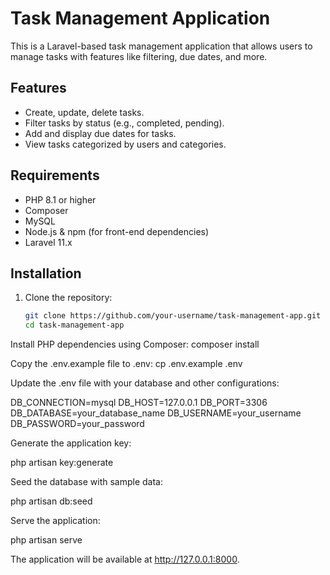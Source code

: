# Task Management Application

This is a Laravel-based task management application that allows users to manage tasks with features like filtering, due dates, and more.

## Features

- Create, update, delete tasks.
- Filter tasks by status (e.g., completed, pending).
- Add and display due dates for tasks.
- View tasks categorized by users and categories.

## Requirements

- PHP 8.1 or higher
- Composer
- MySQL
- Node.js & npm (for front-end dependencies)
- Laravel 11.x

## Installation

1. Clone the repository:

   ```bash
   git clone https://github.com/your-username/task-management-app.git
   cd task-management-app

Install PHP dependencies using Composer:
composer install

Copy the .env.example file to .env:
cp .env.example .env

Update the .env file with your database and other configurations:

DB_CONNECTION=mysql
DB_HOST=127.0.0.1
DB_PORT=3306
DB_DATABASE=your_database_name
DB_USERNAME=your_username
DB_PASSWORD=your_password




Generate the application key:

php artisan key:generate





Seed the database with sample data:

php artisan db:seed



Serve the application:

php artisan serve



The application will be available at http://127.0.0.1:8000.




